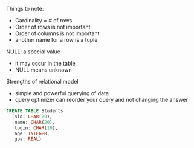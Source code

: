 Things to note:
- Cardinality = # of rows
- Order of rows is not important
- Order of columns is not important
- another name for a row is a tuple

NULL: a special value
- it may occur in the table
- NULL means unknown

Strengths of relational model
- simple and powerful querying of data
- query optimizer can reorder your query and not changing the answer

```sql
CREATE TABLE Students
  (sid: CHAR(20),
   name: CHAR(20),
   login: CHAR(10),
   age: INTEGER,
   gpa: REAL)
```
